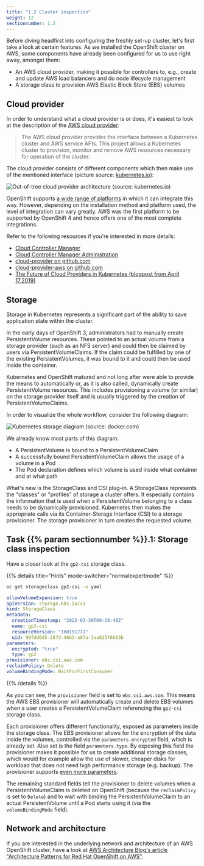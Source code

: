 ```yaml
---
title: "1.2 Cluster inspection"
weight: 12
sectionnumber: 1.2
---
```


Before diving headfirst into configuring the freshly set-up cluster, let's first take a look at certain features.
As we installed the OpenShift cluster on AWS, some components have already been configured for us to use right away, amongst them:

* An AWS cloud provider, making it possible for controllers to, e.g., create and update AWS load balancers and do node lifecycle management
* A storage class to provision AWS Elastic Block Store (EBS) volumes


## Cloud provider

In order to understand what a cloud provider is or does, it's easiest to look at the description of the [AWS cloud provider](https://github.com/kubernetes/cloud-provider-aws):

>The AWS cloud provider provides the interface between a Kubernetes cluster and AWS service APIs.
This project allows a Kubernetes cluster to provision, monitor and remove AWS resources necessary for operation of the cluster.

The cloud provider consists of different components which then make use of the mentioned interface (picture source: [kubernetes.io](https://kubernetes.io/blog/2019/04/17/the-future-of-cloud-providers-in-kubernetes/)):

![Out-of-tree cloud provider architecture (source: kubernetes.io)](../post-ccm-arch.png)

OpenShift supports [a wide range of platforms](https://docs.openshift.com/container-platform/4.10/installing/installing-preparing.html#supported-installation-methods-for-different-platforms) in which it can integrate this way.
However, depending on the installation method and platform used, the level of integration can vary greatly.
AWS was the first platform to be supported by OpenShift 4 and hence offers one of the most complete integrations.

Refer to the following resources if you're interested in more details:

* [Cloud Controller Manager](https://kubernetes.io/docs/concepts/architecture/cloud-controller/)
* [Cloud Controller Manager Administration](https://kubernetes.io/docs/tasks/administer-cluster/running-cloud-controller/)
* [cloud-provider on github.com](https://github.com/kubernetes/cloud-provider)
* [cloud-provider-aws on github.com](https://github.com/kubernetes/cloud-provider-aws)
* [The Future of Cloud Providers in Kubernetes (blogpost from April 17,2019)](https://kubernetes.io/blog/2019/04/17/the-future-of-cloud-providers-in-kubernetes/)


## Storage

Storage in Kubernetes represents a significant part of the ability to save application state within the cluster.

In the early days of OpenShift 3, administrators had to manually create PersistentVolume resources.
These pointed to an actual volume from a storage provider (such as an NFS server) and could then be claimed by users via PersistentVolumeClaims.
If the claim could be fulfilled by one of the existing PersistentVolumes, it was bound to it and could then be used inside the container.

Kubernetes and OpenShift matured and not long after were able to provide the means to automatically or, as it is also called, dynamically create PersistentVolume resources.
This includes provisioning a volume (or similar) on the storage provider itself and is usually triggered by the creation of PersistentVolumeClaims.

In order to visualize the whole workflow, consider the following diagram:

![Kubernetes storage diagram (source: docker.com)](../storage.png)

We already know most parts of this diagram:

* A PersistentVolume is bound to a PersistentVolumeClaim
* A successfully bound PersistentVolumeClaim allows the usage of a volume in a Pod
* The Pod declaration defines which volume is used inside what container and at what path

What's new is the StorageClass and CSI plug-in.
A StorageClass represents the "classes" or "profiles" of storage a cluster offers.
It especially contains the information that is used when a PersistentVolume belonging to a class needs to be dynamically provisioned.
Kubernetes then makes the appropriate calls via its Container-Storage Interface (CSI) to a storage provisioner.
The storage provisioner in turn creates the requested volume.


## Task {{% param sectionnumber %}}.1: Storage class inspection

Have a closer look at the `gp2-csi` storage class.

{{% details title="Hints" mode-switcher="normalexpertmode" %}}

```bash
oc get storageclass gp2-csi -o yaml
```

```yaml
allowVolumeExpansion: true
apiVersion: storage.k8s.io/v1
kind: StorageClass
metadata:
  creationTimestamp: "2022-03-30T09:38:48Z"
  name: gp2-csi
  resourceVersion: "160191771"
  uid: 99fdd6d5-287d-46b3-a87a-3aa825f6663b
parameters:
  encrypted: "true"
  type: gp2
provisioner: ebs.csi.aws.com
reclaimPolicy: Delete
volumeBindingMode: WaitForFirstConsumer
```

{{% /details %}}

As you can see, the `provisioner` field is set to `ebs.csi.aws.com`.
This means the AWS EBS provisioner will automatically create and delete EBS volumes when a user creates a PersistentVolumeClaim referencing the `gp2-csi` storage class.

Each provisioner offers different functionality, exposed as parameters inside the storage class.
The EBS provisioner allows for the encryption of the data inside the volumes, controlled via the `parameters.encrypted` field, which is already set.
Also set is the field `parameters.type`. By exposing this field the provisioner makes it possible for us to create additional storage classes, which would for example allow the use of slower, cheaper disks for workload that does not need high performance storage (e.g. backup).
The provisioner supports [even more parameters](https://github.com/kubernetes-sigs/aws-ebs-csi-driver/blob/master/docs/parameters.md).

The remaining standard fields tell the provisioner to delete volumes when a PersistentVolumeClaim is deleted on OpenShift (because the `reclaimPolicy` is set to `Delete`) and to wait with binding the PersistentVolumeClaim to an actual PersistentVolume until a Pod starts using it (via the `volumeBindingMode` field).


## Network and architecture

If you are interested in the underlying network and architecture of an AWS OpenShift cluster, have a look at [AWS Architecture Blog's article "Architecture Patterns for Red Hat OpenShift on AWS"](https://aws.amazon.com/blogs/architecture/architecture-patterns-for-red-hat-openshift-on-aws/).

